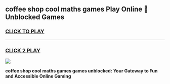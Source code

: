 
## coffee shop cool maths games Play Online 👋 Unblocked Games
<h3>
<a href="https://news.freeplayer.one?title=coffee_shop_cool_maths_games&ref=17CMG">CLICK TO PLAY</a></h3>
<hr>

<h3>
<a href="https://news.freeplayer.one?title=coffee_shop_cool_maths_games&ref=17CMG">CLICK 2 PLAY</a>
  
</h3>

<a href="https://news.freeplayer.one?title=coffee_shop_cool_maths_games&ref=17CMG/"><img src="https://clearcache.store/games.png"></a>


**coffee shop cool maths games games unblocked: Your Gateway to Fun and Accessible Online Gaming**
